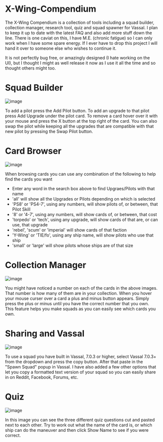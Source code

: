 # X-Wing-Compendium

The X-Wing Compendium is a collection of tools including a squad builder, collection manager, research tool, quiz and squad spawner for Vassal. I plan to keep it up to date with the latest FAQ and also add more stuff down the line. There is one caviat on this, I have M.E. (chronic fatigue) so I can only work when I have some spare energy. If I ever have to drop this project I will hand it over to someone else who wishes to continue it.

It is not perfectly bug free, or amazingly designed (I hate working on the UI), but I thought I might as well release it now as I use it all the time and so thought others might too.

# Squad Builder

![image](http://i.imgur.com/fxzGVId.jpg)

To add a pilot press the Add Pilot button. To add an upgrade to that pilot press Add Upgrade under the pilot card. To remove a card hover over it with your mouse and press the X button at the top right of the card. You can also swap the pilot while keeping all the upgrades that are compatible with that new pilot by pressing the Swap Pilot button.

# Card Browser

![image](http://i.imgur.com/haaMZbR.jpg)

When browsing cards you can use any combination of the following to help find the cards you want

* Enter any word in the search box above to find Upgraes/Pilots with that name
* 'all' will show all the Upgrades or Pilots depending on which is selected
* 'PS8' or 'PS4-7', using any numbers, will show pilots of, or between, that Pilot Skill
* '8' or '4-7', using any numbers, will show cards of, or between, that cost
* 'torpedo' or 'tech', using any upgrade, will show cards of that are, or can use, that upgrade
* 'rebel', 'scum' or 'imperial' will show cards of that faction
* 'Y-Wing' or 'TIE/fo', using any ship name, will show pilots who use that ship
* 'small' or 'large' will show pilots whose ships are of that size

# Collection Manager

![image](http://i.imgur.com/Wz0MarG.jpg)

You might have noticed a number on each of the cards in the above images. That number is how many of them are in your collection. When you hover your mouse curser over a card a plus and minus button appears. Simply press the plus or minus until you have the correct number that you own. This feature helps you make squads as you can easily see which cards you own.

# Sharing and Vassal

![image](http://i.imgur.com/95zbsY6.jpg)

To use a squad you have built in Vassal, 7.0.3 or higher, select Vassal 7.0.3+ from the dropdown and press the copy button. After that paste in the "Spawn Squad" popup in Vassal. I have also added a few other options that let you copy a formatted text version of your squad so you can easily share in on Reddit, Facebook, Forums, etc.

# Quiz

![image](http://i.imgur.com/399auUU.jpg)

In this image you can see the three different quiz questions cut and pasted next to each other. Try to work out what the name of the card is, or which ship can do the maneuver and then click Show Name to see if you were correct.
